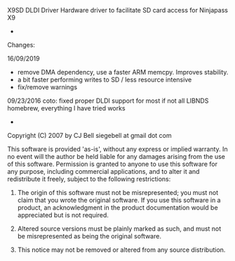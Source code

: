 X9SD DLDI Driver
Hardware driver to facilitate SD card access for Ninjapass X9

-

Changes:

16/09/2019

- remove DMA dependency, use a faster ARM memcpy. Improves stability.
- a bit faster performing writes to SD / less resource intensive
- fix/remove warnings


09/23/2016
coto: fixed proper DLDI support for most if not all LIBNDS homebrew, everything I have tried works

-

Copyright (C) 2007 by CJ Bell
siegebell at gmail dot com


This software is provided 'as-is', without any express or implied warranty.  In
no event will the author be held liable for any damages arising from the use of
this software.  Permission is granted to anyone to use this software for any
purpose, including commercial applications, and to alter it and redistribute it
freely, subject to the following restrictions:

 1. The origin of this software must not be misrepresented; you must not claim
    that you wrote the original software. If you use this software in a
    product, an acknowledgment in the product documentation would be
    appreciated but is not required.

 2. Altered source versions must be plainly marked as such, and must not be
    misrepresented as being the original software.

 3. This notice may not be removed or altered from any source distribution.

